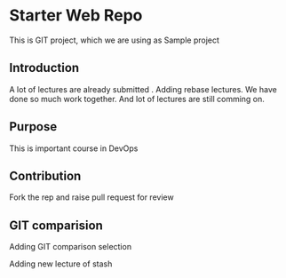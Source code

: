# Starter Web Repo

This is GIT project, which we are using as Sample project

## Introduction 
A lot of lectures are already submitted . Adding rebase lectures. We have done so much work together. And lot of lectures are still comming on.

## Purpose

This is important course in DevOps

## Contribution 
Fork the rep and raise pull request for review

## GIT comparision 
Adding GIT comparison selection

Adding new lecture of stash

